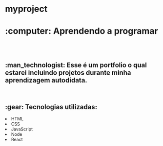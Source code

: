 # myproject

<h1>:computer: Aprendendo a programar</h1>
<br>
<br>
<h2>:man_technologist: Esse é um portfolio o qual estarei incluindo projetos durante minha aprendizagem autodidata.</h2>
<br>
<h2>:gear: Tecnologias utilizadas:</h2>
<lu>
  <li>HTML</li>
  <li>CSS</li>
  <li>JavaScript</li>
  <li>Node</li>
  <li>React</li>
</lu>
